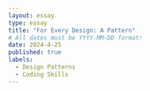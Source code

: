 ```yaml
---
layout: essay
type: essay
title: "For Every Design: A Pattern"
# All dates must be YYYY-MM-DD format!
date: 2024-4-25
published: true
labels:
  - Design Patterns
  - Coding Skills
---
```


